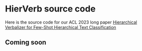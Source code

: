 
# HierVerb source code

Here is the source code for our ACL 2023 long paper 
[Hierarchical Verbalizer for Few-Shot Hierarchical Text Classification](https://arxiv.org/)

## Coming soon